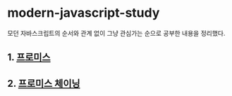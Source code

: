 # modern-javascript-study

모던 자바스크립트의 순서와 관계 없이 그냥 관심가는 순으로 공부한 내용을 정리했다.

## 1. [프로미스](https://github.com/kyw0716/modern-javascript-study/blob/main/Promise/Promise.md)

## 2. [프로미스 체이닝](https://github.com/kyw0716/modern-javascript-study/blob/main/Promise/PromiseChaning.md)
